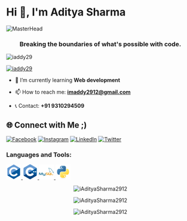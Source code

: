 # Hi 👋, I'm Aditya Sharma

![MasterHead](https://mir-s3-cdn-cf.behance.net/project_modules/fs/5a3d0d69916383.5b940de056028.gif)

<h3 align="center">Breaking the boundaries of what's possible with code.</h3>

<p align="left">
  <img src="https://komarev.com/ghpvc/?username=iaddy29&label=Profile%20views&color=0e75b6&style=flat" alt="iaddy29" />
</p>

<p align="left"> 
  <a href="https://twitter.com/iaddy29" target="blank">
    <img src="https://img.shields.io/twitter/follow/iaddy29?logo=twitter&style=for-the-badge" alt="iaddy29" />
  </a> 
</p>

- 🌱 I’m currently learning **Web development**

- 📫 How to reach me: **imaddy2912@gmail.com**

- 📞 Contact: **+91 9310294509**

## 🌐 Connect with Me ;)

[![Facebook](https://img.shields.io/badge/Facebook-%231877F2.svg?logo=Facebook&logoColor=white)](https://www.facebook.com) [![Instagram](https://img.shields.io/badge/Instagram-%23E4405F.svg?logo=Instagram&logoColor=white)](https://www.instagram.com/iaddy29/) [![LinkedIn](https://img.shields.io/badge/LinkedIn-%230077B5.svg?logo=linkedin&logoColor=white)](https://www.linkedin.com/in/aditya-sharma-2b4a64222/)  [![Twitter](https://img.shields.io/badge/Twitter-%231DA1F2.svg?logo=Twitter&logoColor=white)](http://twitter.com/iaddy29) 

<h3 align="left">Languages and Tools:</h3>

<p align="left"> 
  <a href="https://www.cprogramming.com/" target="_blank" rel="noreferrer"> 
    <img src="https://raw.githubusercontent.com/devicons/devicon/master/icons/c/c-original.svg" alt="c" width="40" height="40"/> 
  </a> 
  <a href="https://www.w3schools.com/cpp/" target="_blank" rel="noreferrer"> 
    <img src="https://raw.githubusercontent.com/devicons/devicon/master/icons/cplusplus/cplusplus-original.svg" alt="cplusplus" width="40" height="40"/> 
  </a> 
  <a href="https://www.mysql.com/" target="_blank" rel="noreferrer"> 
    <img src="https://raw.githubusercontent.com/devicons/devicon/master/icons/mysql/mysql-original-wordmark.svg" alt="mysql" width="40" height="40"/> 
  </a> 
  <a href="https://www.python.org" target="_blank" rel="noreferrer"> 
    <img src="https://raw.githubusercontent.com/devicons/devicon/master/icons/python/python-original.svg" alt="python" width="40" height="40"/> 
  </a> 
</p>
<p align="center">
  <img src="https://github-readme-stats.vercel.app/api/top-langs?username=iAdityaSharma2912&show_icons=true&locale=en&layout=compact" alt="iAdityaSharma2912" />
</p>

<p align="center">
  <img src="https://github-readme-stats.vercel.app/api?username=iAdityaSharma2912&show_icons=true&locale=en" alt="iAdityaSharma2912" />
</p>

<p align="center">
  <img src="https://github-readme-streak-stats.herokuapp.com/?user=iAdityaSharma2912&" alt="iAdityaSharma2912" />
</p>


